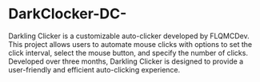 # DarkClocker-DC-
Darkling Clicker is a customizable auto-clicker developed by FLQMCDev. This project allows users to automate mouse clicks with options to set the click interval, select the mouse button, and specify the number of clicks. Developed over three months, Darkling Clicker is designed to provide a user-friendly and efficient auto-clicking experience.
